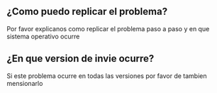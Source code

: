 ## ¿Como puedo replicar el problema?
Por favor explicanos como replicar el problema paso a paso y en que sistema operativo ocurre
## ¿En que version de invie ocurre?
Si este problema ocurre en todas las versiones por favor de tambien mensionarlo
